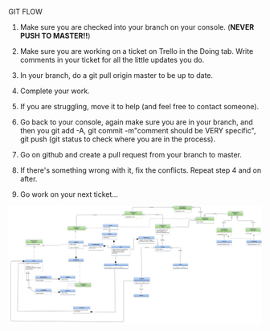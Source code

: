 GIT FLOW

1. Make sure you are checked into your branch on your console. (**NEVER PUSH TO MASTER!!**)

2. Make sure you are working on a ticket on Trello in the Doing tab. Write comments in your ticket for all the little updates you do.

3. In your branch, do a git pull origin master to be up to date.

4. Complete your work.

5. If you are struggling, move it to help (and feel free to contact someone). 

6. Go back to your console, again make sure you are in your branch, and then you git add -A, git commit -m"comment should be VERY specific", git push (git status to check where you are in the process). 

7. Go on github and create a pull request from your branch to master. 

8. If there's something wrong with it, fix the conflicts. Repeat step 4 and on after.

9. Go work on your next ticket...

![](FarmFinalUML.png)
